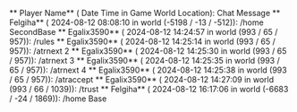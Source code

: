** Player Name** ( Date  Time in  Game World Location):  Chat Message
** Felgiha** ( 2024-08-12  08:08:10 in  world (-5198 / -13 / -512)): /home SecondBase
** Egalix3590** ( 2024-08-12  14:24:57 in  world (993 / 65 / 957)): /rules
** Egalix3590** ( 2024-08-12  14:25:14 in  world (993 / 65 / 957)): /atrnext 2
** Egalix3590** ( 2024-08-12  14:25:30 in  world (993 / 65 / 957)): /atrnext 3
** Egalix3590** ( 2024-08-12  14:25:35 in  world (993 / 65 / 957)): /atrnext 4
** Egalix3590** ( 2024-08-12  14:25:38 in  world (993 / 65 / 957)): /atraccept
** Egalix3590** ( 2024-08-12  14:27:09 in  world (993 / 66 / 1039)): /trust
** Felgiha** ( 2024-08-12  16:17:06 in  world (-6683 / -24 / 1869)): /home Base
